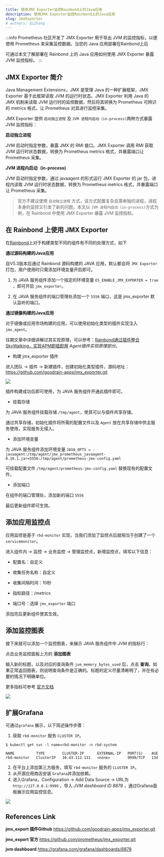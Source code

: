 ```yaml
---
title: 使用JMX Exporter监控Rainbond上的Java应用
description: 使用JMX Exporter监控Rainbond上的Java应用
slug: JmxExporter
# authors: QiZhang
---
```


:::info
Prometheus 社区开发了 JMX Exporter 用于导出 JVM 的监控指标，以便使用 Prometheus 来采集监控数据。当您的 Java 应用部署在Rainbond上后

可通过本文了解部署在 Rainbond 上的 Java 应用如何使用  JMX Exporter 暴露 JVM 监控指标。
:::

<!--truncate-->

## JMX Exporter 简介

Java Management Extensions，JMX 是管理 Java 的一种扩展框架，JMX Exporter 基于此框架读取 JVM 的运行时状态。JMX Exporter 利用 Java 的 JMX 机制来读取 JVM 运行时的监控数据，然后将其转换为 Prometheus 可辨识的 metrics 格式，让 Prometheus 对其进行监控采集。

JMX Exporter 提供 `启动独立进程` 及 `JVM 进程内启动（in-process)`两种方式暴露 JVM 监控指标：

**启动独立进程**

JVM 启动时指定参数，暴露 JMX 的 RMI 接口。JMX Exporter 调用 RMI 获取 JVM 运行时状态数据，转换为 Prometheus metrics 格式，并暴露端口让 Prometheus 采集。

**JVM 进程内启动（in-process)**

JVM 启动时指定参数，通过 javaagent 的形式运行 JMX Exporter 的 jar 包，进程内读取 JVM 运行时状态数据，转换为 Prometheus metrics 格式，并暴露端口让 Prometheus 采集。

> 官方不建议使用 `启动独立进程` 方式，该方式配置复杂且需单独的进程，进程本身的监控又引发了新的问题。本文以 `JVM 进程内启动（in-process)`方式为例，在 Rainbond 中使用 JMX Exporter 暴露 JVM 监控指标。



## 在 Rainbond 上使用 JMX Exporter

在[Rainbond](https://www.rainbond.com?channel=k8s)上对于构建类型不同的组件有不同的处理方式，如下



**通过源码构建的Java应用**

自V5.3版本后通过 Rainbond 源码构建的 JAVA 应用，默认都会将 `JMX Exporter` 打包，用户使用时只需添加环境变量开启即可。

1. 为 JAVA 服务组件添加一个指定的环境变量 `ES_ENABLE_JMX_EXPORTER = true` ，即可开启 `jmx_exporter`。

2. 在 JAVA 服务组件的端口管理处添加一个 `5556` 端口，这是 jmx_exporter 默认监听的端口。



**通过镜像构建的Java应用**

对于镜像或应用市场构建的应用，可以使用初始化类型的插件实现注入 `jmx_agent`。

往期文章中详细讲解过其实现原理，可以参考：[Rainbond通过插件整合SkyWalking，实现APM即插即用](https://mp.weixin.qq.com/s/cqZsy2TEYStoRaDDOdSbcQ) *Agent插件实现原理部分*。

* 构建 jmx_exporter 插件

进入团队 -> 插件 -> 新建插件，创建初始化类型插件，源码地址：https://github.com/goodrain-apps/jmx_exporter.git

![](https://static.goodrain.com/wechat/app-monitor/create_jmx.png)

插件构建成功后即可使用，为 JAVA 服务组件开通此插件即可。

* 挂载存储

为 JAVA 服务组件挂载存储 `/tmp/agent`，使其可以与插件共享存储。

通过共享存储，初始化插件将所需的配置文件以及 `Agent` 放在共享存储中供主服务使用，实现服务无侵入。

* 添加环境变量

为 JAVA 服务组件添加环境变量 `JAVA_OPTS = -javaagent:/tmp/agent/jmx_prometheus_javaagent-0.16.1.jar=5556:/tmp/agent/prometheus-jmx-config.yaml`

可挂载配置文件 `/tmp/agent/prometheus-jmx-config.yaml` 替换现有的配置文件。

* 添加端口

在组件的端口管理处，添加新的端口 `5556` 

最后更新组件即可生效。



## 添加应用监控点

应用监控是基于 `rbd-monitor` 实现，当我们添加了监控点后就相当于创建了一个 `servicemonitor`。



进入组件内 -> 监控 -> 业务监控 -> 管理监控点，新增监控点，填写以下信息：

* 配置名：自定义

* 收集任务名称：自定义

* 收集间隔时间：10秒

* 指标路径：/metrics

* 端口号：选择 `jmx_exporter` 端口

添加完后更新组件使其生效。



## 添加监控图表

接下来就可以添加一个监控图表，来展示 JAVA 服务组件中 JVM 的指标行：

点击业务监控面板上方的 **添加图表**

输入新的标题，以及对应的查询条件 `jvm_memory_bytes_used` 后，点击 **查询**。如果正常返回图表，则说明查询条件是正确的。标题的定义尽量清晰明了，并在有必要的情况下明确单位。

更多指标可参考 [官方文档](https://github.com/prometheus/jmx_exporter)

![](https://static.goodrain.com/docs/5.3/practices/app-dev/java-exporter/java-exporter-2.png)



## 扩展Grafana

可通过`grafana` 展示，以下简述操作步骤：

1. 获取 `rbd-monitor` 服务 `CLUSTER IP`。

```shell
$ kubectl get svc -l name=rbd-monitor -n rbd-system

NAME          TYPE        CLUSTER-IP      EXTERNAL-IP   PORT(S)    AGE
rbd-monitor   ClusterIP   10.43.112.131   <none>        9999/TCP   13d
```

2. 在平台上添加第三方服务，填写 `rbd-monitor` 服务的 `CLUSTER IP`。
3. 从开源应用商店安装 `Grafana`并添加依赖。
4. 进入Grafana，Configuration -> Add Data Source -> URL为 `http://127.0.0.1:9999` ，导入 *JVM dashboard ID 8878* ，通过Grafana面板展示应用监控信息。

![](https://static.goodrain.com/wechat/app-monitor/grafana-dashboard.png)



## References Link

**jmx_export 插件Github**  https://github.com/goodrain-apps/jmx_exporter.git

**jmx_export 官方**  https://github.com/prometheus/jmx_exporter.git

**jvm dashboard**  https://grafana.com/grafana/dashboards/8878

